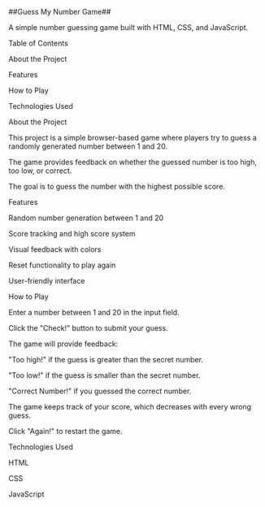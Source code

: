##Guess My Number Game##

A simple number guessing game built with HTML, CSS, and JavaScript.

Table of Contents

About the Project

Features

How to Play

Technologies Used


About the Project

This project is a simple browser-based game where players try to guess a randomly generated number between 1 and 20. 

The game provides feedback on whether the guessed number is too high, too low, or correct. 

The goal is to guess the number with the highest possible score.

Features

Random number generation between 1 and 20

Score tracking and high score system

Visual feedback with colors

Reset functionality to play again

User-friendly interface

How to Play

Enter a number between 1 and 20 in the input field.

Click the "Check!" button to submit your guess.

The game will provide feedback:

"Too high!" if the guess is greater than the secret number.

"Too low!" if the guess is smaller than the secret number.

"Correct Number!" if you guessed the correct number.

The game keeps track of your score, which decreases with every wrong guess.

Click "Again!" to restart the game.

Technologies Used

HTML

CSS

JavaScript


